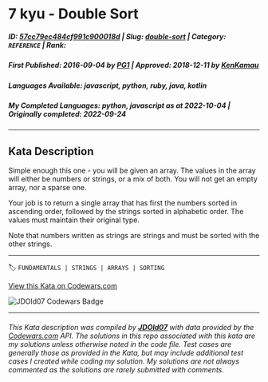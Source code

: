 # 7 kyu - Double Sort

##### **ID**: [57cc79ec484cf991c900018d](https://www.codewars.com/kata/57cc79ec484cf991c900018d) | **Slug**: [double-sort](https://www.codewars.com/kata/57cc79ec484cf991c900018d) | **Category**: `REFERENCE` | **Rank**: <span style="color:white">7 kyu</span>

##### **First Published**: 2016-09-04 ***by*** [PG1](https://www.codewars.com/users/PG1) | **Approved**: 2018-12-11 ***by*** [KenKamau](https://www.codewars.com/users/KenKamau)

##### **Languages Available**: javascript, python, ruby, java, kotlin

##### **My Completed Languages**: python, javascript ***as at*** 2022-10-04 | **Originally completed**: 2022-09-24

---

## Kata Description


Simple enough this one - you will be given an array. The values in the array will either be numbers or strings, or a mix of both. You will not get an empty array, nor a sparse one.



Your job is to return a single array that has first the numbers sorted in ascending order, followed by the strings sorted in alphabetic order. The values must maintain their original type. 



Note that numbers written as strings are strings and must be sorted with the other strings.





---


🏷 `FUNDAMENTALS | STRINGS | ARRAYS | SORTING`


[View this Kata on Codewars.com](https://www.codewars.com/kata/57cc79ec484cf991c900018d)

![](https://www.codewars.com/users/jdold07/badges/large "JDOld07 Codewars Badge")

---

###### *This Kata description was compiled by [**JDOld07**](https://tpstech.dev) with data provided by the [Codewars.com](https://www.codewars.com) API.  The solutions in this repo associated with this kata are my solutions unless otherwise noted in the code file.  Test cases are generally those as provided in the Kata, but may include additional test cases I created while coding my solution.  My solutions are not always commented as the solutions are rarely submitted with comments.*
